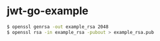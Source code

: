 # jwt-go-example

```bash
$ openssl genrsa -out example_rsa 2048
$ openssl rsa -in example_rsa -pubout > example_rsa.pub
```